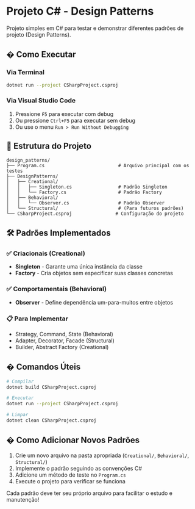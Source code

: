# Projeto C# - Design Patterns

Projeto simples em C# para testar e demonstrar diferentes padrões de projeto (Design Patterns).

## � Como Executar

### Via Terminal
```bash
dotnet run --project CSharpProject.csproj
```

### Via Visual Studio Code
1. Pressione `F5` para executar com debug
2. Ou pressione `Ctrl+F5` para executar sem debug
3. Ou use o menu `Run > Run Without Debugging`

## 📁 Estrutura do Projeto

```
design_patterns/
├── Program.cs                           # Arquivo principal com os testes
├── DesignPatterns/
│   ├── Creational/
│   │   ├── Singleton.cs                 # Padrão Singleton
│   │   └── Factory.cs                   # Padrão Factory
│   ├── Behavioral/
│   │   └── Observer.cs                  # Padrão Observer
│   └── Structural/                      # (Para futuros padrões)
└── CSharpProject.csproj                # Configuração do projeto
```

## 🛠️ Padrões Implementados

### ✅ Criacionais (Creational)
- **Singleton** - Garante uma única instância da classe
- **Factory** - Cria objetos sem especificar suas classes concretas

### ✅ Comportamentais (Behavioral)  
- **Observer** - Define dependência um-para-muitos entre objetos

### 📋 Para Implementar
- Strategy, Command, State (Behavioral)
- Adapter, Decorator, Facade (Structural)
- Builder, Abstract Factory (Creational)

## � Comandos Úteis

```bash
# Compilar
dotnet build CSharpProject.csproj

# Executar
dotnet run --project CSharpProject.csproj

# Limpar
dotnet clean CSharpProject.csproj
```

## � Como Adicionar Novos Padrões

1. Crie um novo arquivo na pasta apropriada (`Creational/`, `Behavioral/`, `Structural/`)
2. Implemente o padrão seguindo as convenções C#
3. Adicione um método de teste no `Program.cs`
4. Execute o projeto para verificar se funciona

Cada padrão deve ter seu próprio arquivo para facilitar o estudo e manutenção!
